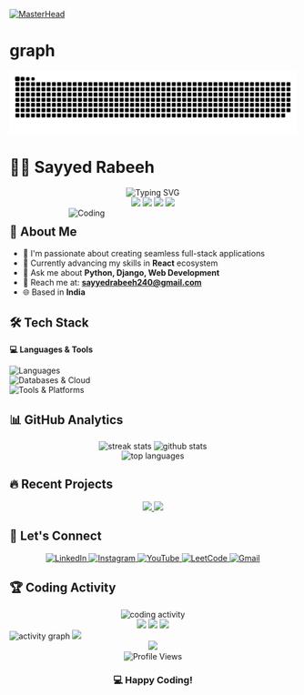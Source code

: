 [![MasterHead](https://camo.githubusercontent.com/18164139dc09e94a64895db627938c931a5aaa359a9a57b4a61ce77a58330990/68747470733a2f2f6469676974616c65646765746563682e696e2f696d616765732f42616e6e65725f30332e676966)](https://rishavchanda.io)
# graph
<div align="center" style="background: transparent;">
  <img style="background: transparent;" src="https://github.com/sayyedrabeeh/sayyedrabeeh/blob/main/output/github-contribution-grid-snake-dark.svg" alt="Contribution Snake" />
</div>

# 👨‍💻 Sayyed Rabeeh


<div align="center">
  <img src="https://readme-typing-svg.herokuapp.com?font=Fira+Code&weight=600&size=30&pause=1000&color=6C63FF&center=true&vCenter=true&width=600&lines=Full+Stack+Python+Developer;Web+Development+Enthusiast;Building+Creative+Solutions" alt="Typing SVG" />
</div>

<div align="center">
  <img src="https://img.shields.io/badge/Python-Expert-3776AB?style=for-the-badge&logo=python&logoColor=white"/>
  <img src="https://img.shields.io/badge/Django-Proficient-092E20?style=for-the-badge&logo=django&logoColor=white"/>
  <img src="https://img.shields.io/badge/React-Learning-61DAFB?style=for-the-badge&logo=react&logoColor=black"/>
  <img src="https://img.shields.io/badge/Database-MongoDB+PostgreSQL-4EA94B?style=for-the-badge&logo=mongodb&logoColor=white"/>
</div>

<img align="right" alt="Coding" width="400" src="https://webixnet.com/wp-content/uploads/2022/09/97639-coding.gif"/>

## 🚀 About Me

- 🔭 I'm passionate about creating seamless full-stack applications
- 🌱 Currently advancing my skills in **React** ecosystem
- 💬 Ask me about **Python, Django, Web Development**
- 📧 Reach me at: **sayyedrabeeh240@gmail.com**
- 🌐 Based in **India**

 

## 🛠️ Tech Stack

**💻 Languages & Tools**  
<p align="left">
  <img src="https://skillicons.dev/icons?i=python,django,react,js,html,css,bootstrap" height="40" alt="Languages" /><br />
  <img src="https://skillicons.dev/icons?i=mongodb,postgresql,sqlite,firebase" height="40" alt="Databases & Cloud" /><br />
  <img src="https://skillicons.dev/icons?i=aws,git,figma,opencv" height="40" alt="Tools & Platforms" />
</p>

## 📊 GitHub Analytics

<div align="center">
  <img src="https://github-readme-streak-stats.herokuapp.com/?user=sayyedrabeeh&theme=tokyonight&hide_border=true&date_format=M%20j%5B%2C%20Y%5D" width="48%" alt="streak stats"/>
  <img src="https://github-readme-stats.vercel.app/api?username=sayyedrabeeh&show_icons=true&theme=tokyonight&hide_border=true&count_private=true" width="48%" alt="github stats"/>
</div>

<div align="center">
  <img src="https://github-readme-stats.vercel.app/api/top-langs/?username=sayyedrabeeh&layout=compact&theme=tokyonight&hide_border=true" width="48%" alt="top languages"/>
</div>

## 🔥 Recent Projects

<div align="center">
  <a href="https://github.com/sayyedrabeeh/resume-ai-">
    <img src="https://github-readme-stats.vercel.app/api/pin/?username=sayyedrabeeh&repo=resume-ai-&theme=tokyonight&hide_border=true" width="48%"/>
  </a>
  <a href="https://github.com/sayyedrabeeh/virtual-painter">
    <img src="https://github-readme-stats.vercel.app/api/pin/?username=sayyedrabeeh&repo=virtual-painter&theme=tokyonight&hide_border=true" width="48%"/>
  </a>
</div>

## 📧 Let's Connect

<div align="center">
  <a href="https://linkedin.com/in/sayyed-rabeeh" target="_blank">
    <img src="https://img.shields.io/badge/LinkedIn-0077B5?style=for-the-badge&logo=linkedin&logoColor=white" alt="LinkedIn"/>
  </a>
  <a href="https://instagram.com/_r.abi.x_" target="_blank">
    <img src="https://img.shields.io/badge/Instagram-E4405F?style=for-the-badge&logo=instagram&logoColor=white" alt="Instagram"/>
  </a>
  <a href="https://www.youtube.com/c/sayyedrabeeh" target="_blank">
    <img src="https://img.shields.io/badge/YouTube-FF0000?style=for-the-badge&logo=youtube&logoColor=white" alt="YouTube"/>
  </a>
  <a href="https://www.leetcode.com/sayyed-rabeeh" target="_blank">
    <img src="https://img.shields.io/badge/LeetCode-FFA116?style=for-the-badge&logo=leetcode&logoColor=black" alt="LeetCode"/>
  </a>
  <a href="mailto:sayyedrabeeh240@gmail.com">
    <img src="https://img.shields.io/badge/Gmail-D14836?style=for-the-badge&logo=gmail&logoColor=white" alt="Gmail"/>
  </a>
</div>

## 🏆 Coding Activity

<div align="center">
  <img src="https://github-profile-summary-cards.vercel.app/api/cards/profile-details?username=sayyedrabeeh&theme=tokyonight" width="100%" alt="coding activity"/>
</div>

<div align="center">
  <img src="https://github-profile-summary-cards.vercel.app/api/cards/repos-per-language?username=sayyedrabeeh&theme=radical" width="32%"/>
  <img src="https://github-profile-summary-cards.vercel.app/api/cards/most-commit-language?username=sayyedrabeeh&theme=radical" width="32%"/>
  <img src="https://github-profile-summary-cards.vercel.app/api/cards/stats?username=sayyedrabeeh&theme=radical" width="32%"/>
</div>

<!-- Activity Graph -->
<img src="https://github-readme-activity-graph.vercel.app/graph?username=sayyedrabeeh&theme=react-dark&bg_color=0D1117&color=e39777&line=e39777&point=FFFFFF&area=true&hide_border=true" width="100%" alt="activity graph"/>

<!-- Footer Animation -->
<img src="https://capsule-render.vercel.app/api?type=waving&color=gradient&customColorList=6,11,20&height=100&section=footer&animation=twinkling" width="100%"/>

<!-- Quote -->

<div align="center">
  <img src="https://quotes-github-readme.vercel.app/api?type=horizontal&theme=dark" />
</div>

<div align="center">
  <img src="https://komarev.com/ghpvc/?username=sayyedrabeeh&color=blueviolet&style=for-the-badge" alt="Profile Views"/>
</div>

<div align="center">
  <h3>💻 Happy Coding!</h3>
</div>
